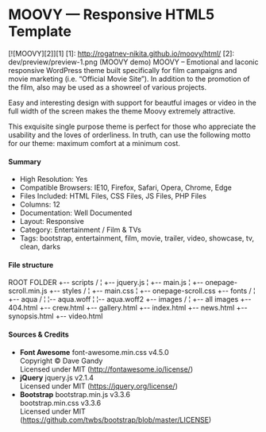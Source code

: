 # MOOVY — Responsive HTML5 Template
[![MOOVY][2]][1]
  [1]: http://rogatnev-nikita.github.io/moovy/html/
  [2]: dev/preview/preview-1.png (MOOVY demo)
MOOVY – Emotional and laconic responsive WordPress theme built specifically for film campaigns and movie marketing (i.e. “Official Movie Site”). In addition to the promotion of the film, also may be used as a showreel of various projects.

Easy and interesting design with support for beautful images or video in the full width of the screen makes the theme Moovy extremely attractive.

This exquisite single purpose theme is perfect for those who appreciate the usability and the loves of orderliness. In truth, can use the following motto for our theme: maximum comfort at a minimum cost.

<h4>Summary</h4>
<ul>
  <li>High Resolution: Yes</li>
  <li>Compatible Browsers: IE10, Firefox, Safari, Opera, Chrome, Edge</li>
  <li>Files Included: HTML Files, CSS Files, JS Files, PHP Files</li>
  <li>Columns: 12</li>
  <li>Documentation: Well Documented</li>
  <li>Layout: Responsive</li>
  <li>Category: Entertainment / Film & TVs</li>
  <li>Tags: bootstrap, entertainment, film, movie, trailer, video, showcase, tv, clean, darks</li>
</ul>

<h4>File structure</h4>
    ROOT FOLDER
    +-- scripts /
    ¦  +-- jquery.js
    ¦  +-- main.js
    ¦  +-- onepage-scroll.min.js
    +-- styles /
    ¦    +-- main.css
    ¦    +-- onepage-scroll.css
    +-- fonts /
    ¦    +-- aqua /
    ¦        ¦-- aqua.woff
    ¦        ¦-- aqua.woff2
    +-- images /
    ¦    +-- all images
    +-- 404.html
    +-- crew.html
    +-- gallery.html
    +-- index.html
    +-- news.html
    +-- synopsis.html
    +-- video.html

<h4>Sources & Credits</h4>
<ul>
  <li>
    <strong>Font Awesome</strong> font-awesome.min.css v4.5.0
    <br> Copyright © Dave Gandy
    <br> Licensed under MIT (<a href="http://fontawesome.io/license/" target="_blank">http://fontawesome.io/license/</a>)
  </li>
  <li>
    <strong>jQuery</strong> jquery.js v2.1.4
    <br> Licensed under MIT (<a href="https://jquery.org/license/" target="_blank">https://jquery.org/license/</a>)
  </li>
  <li>
    <strong>Bootstrap</strong> bootstrap.min.js v3.3.6
    <br>bootstrap.min.css v3.3.6
    <br> Licensed under MIT (<a href="https://github.com/twbs/bootstrap/blob/master/LICENSE" target="_blank">https://github.com/twbs/bootstrap/blob/master/LICENSE</a>)
  </li>
</ul>
